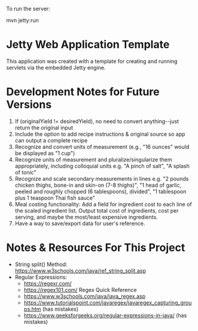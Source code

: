 To run the server:

mvn jetty:run


# Jetty Web Application Template

This application was created with a template for creating and running servlets
via the embedded Jetty engine.


# Development Notes for Future Versions

1. If (originalYield != desiredYield), no need to convert anything--just return the original input
2. Include the option to add recipe instructions & original source so app can output a complete recipe
3. Recognize and convert units of measurement (e.g., "16 ounces" would be displayed as "1 cup")
4. Recognize units of measurement and pluralize/singularize them appropriately, including colloquial units e.g. "A pinch of salt", "A splash of tonic"
5. Recognize and scale secondary measurements in lines e.g. "2 pounds chicken thighs, bone-in and skin-on (7-8 thighs)", "1 head of garlic, peeled and roughly chopped (6 tablespoons), divided", "1 tablespoon plus 1 teaspoon Thai fish sauce"
6. Meal costing functionality: Add a field for ingredient cost to each line of the scaled ingredient list. Output total cost of ingredients, cost per serving, and maybe the most/least expensive ingredients.
7. Have a way to save/export data for user's reference.


# Notes & Resources For This Project

* String split() Method: https://www.w3schools.com/java/ref_string_split.asp
* Regular Expressions:
  * https://regexr.com/
  * https://regex101.com/ Regex Quick Reference
  * https://www.w3schools.com/java/java_regex.asp
  * https://www.tutorialspoint.com/javaregex/javaregex_capturing_groups.htm (has mistakes)
  * https://www.geeksforgeeks.org/regular-expressions-in-java/ (has mistakes)